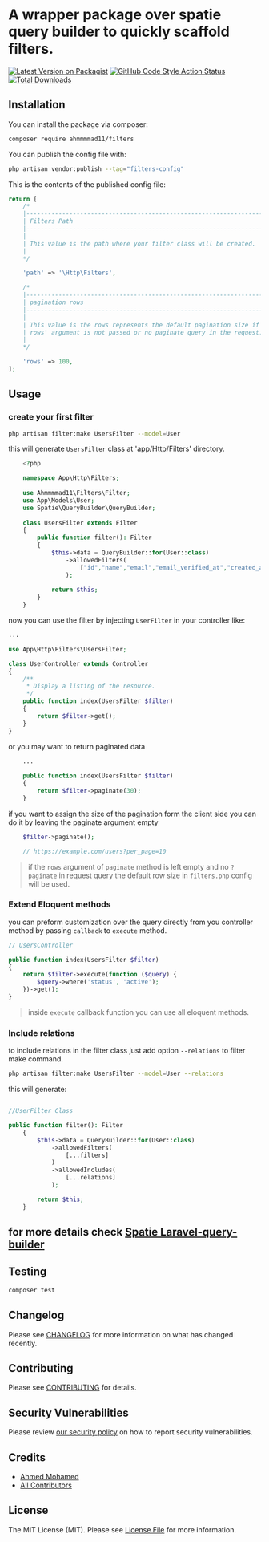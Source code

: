 # A wrapper package over spatie query builder to quickly scaffold filters.

[![Latest Version on Packagist](https://img.shields.io/packagist/v/ahmmmmad11/filters.svg?style=flat-square)](https://packagist.org/packages/ahmmmmad11/filters)
[![GitHub Code Style Action Status](https://img.shields.io/github/actions/workflow/status/ahmmmmad11/filters/fix-php-code-style-issues.yml?branch=main&label=code%20style&style=flat-square)](https://github.com/ahmmmmad11/filters/actions?query=workflow%3A"Fix+PHP+code+style+issues"+branch%3Amain)
[![Total Downloads](https://img.shields.io/packagist/dt/ahmmmmad11/filters.svg?style=flat-square)](https://packagist.org/packages/ahmmmmad11/filters)


## Installation

You can install the package via composer:

```bash
composer require ahmmmmad11/filters
```

You can publish the config file with:

```bash
php artisan vendor:publish --tag="filters-config"
```

This is the contents of the published config file:

```php
return [
    /*
    |--------------------------------------------------------------------------
    | Filters Path
    |--------------------------------------------------------------------------
    |
    | This value is the path where your filter class will be created.
    |
    */

    'path' => '\Http\Filters',

    /*
    |--------------------------------------------------------------------------
    | pagination rows
    |--------------------------------------------------------------------------
    |
    | This value is the rows represents the default pagination size if the
    | rows' argument is not passed or no paginate query in the request.
    |
    */

    'rows' => 100,
];
```

## Usage

### create your first filter

```bash
php artisan filter:make UsersFilter --model=User
```

this will generate `UsersFilter` class at 'app/Http/Filters' directory.

```php
    <?php

    namespace App\Http\Filters;
    
    use Ahmmmmad11\Filters\Filter;
    use App\Models\User;
    use Spatie\QueryBuilder\QueryBuilder;
    
    class UsersFilter extends Filter
    {
        public function filter(): Filter
        {
            $this->data = QueryBuilder::for(User::class)
                ->allowedFilters(
                    ["id","name","email","email_verified_at","created_at","updated_at"]
                );
    
            return $this;
        }
    }
```

now you can use the filter by injecting `UserFilter` in your controller like:

```php
...

use App\Http\Filters\UsersFilter;

class UserController extends Controller
{
    /**
     * Display a listing of the resource.
     */
    public function index(UsersFilter $filter)
    {
        return $filter->get();
    }
}
```

or you may want to return paginated data

```php
    ...
    
    public function index(UsersFilter $filter)
    {
        return $filter->paginate(30);
    }

```

if you want to assign the size of the pagination form the client side you can do it by leaving the paginate argument empty
```php
    $filter->paginate();

    // https://example.com/users?per_page=10
```

> if the `rows` argument of `paginate` method is left empty and no `?paginate` in request query the default row size in `filters.php` config will be used.

### Extend Eloquent methods
you can preform customization over the query directly from you controller method by passing `callback` to `execute` method.

```php
// UsersController

public function index(UsersFilter $filter)
{
    return $filter->execute(function ($query) {
        $query->where('status', 'active');
    })->get();
}
```

> inside `execute` callback function you can use all eloquent methods.

### Include relations

to include relations in the filter class just add option `--relations` to filter make command.

```bash
php artisan filter:make UsersFilter --model=User --relations
```

this will generate:

```php

//UserFilter Class

public function filter(): Filter
    {
        $this->data = QueryBuilder::for(User::class)
            ->allowedFilters(
                [...filters]
            )
            ->allowedIncludes(
                [...relations]
            );

        return $this;
    }
```

## for more details check [Spatie Laravel-query-builder](https://spatie.be/docs/laravel-query-builder/v5/introduction)

## Testing

```bash
composer test
```

## Changelog

Please see [CHANGELOG](CHANGELOG.md) for more information on what has changed recently.

## Contributing

Please see [CONTRIBUTING](CONTRIBUTING.md) for details.

## Security Vulnerabilities

Please review [our security policy](../../security/policy) on how to report security vulnerabilities.

## Credits

- [Ahmed Mohamed](https://github.com/ahmmmmad11)
- [All Contributors](../../contributors)

## License

The MIT License (MIT). Please see [License File](LICENSE.md) for more information.
